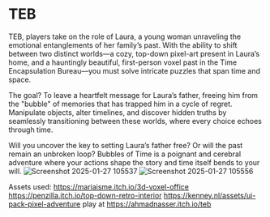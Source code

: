 # TEB
TEB, players take on the role of Laura, a young woman unraveling the emotional entanglements of her family’s past. With the ability to shift between two distinct worlds—a cozy, top-down pixel-art present in Laura’s home, and a hauntingly beautiful, first-person voxel past in the Time Encapsulation Bureau—you must solve intricate puzzles that span time and space.

The goal? To leave a heartfelt message for Laura’s father, freeing him from the "bubble" of memories that has trapped him in a cycle of regret. Manipulate objects, alter timelines, and discover hidden truths by seamlessly transitioning between these worlds, where every choice echoes through time.

Will you uncover the key to setting Laura’s father free? Or will the past remain an unbroken loop? Bubbles of Time is a poignant and cerebral adventure where your actions shape the story and time itself bends to your will.
![Screenshot 2025-01-27 105537](https://github.com/user-attachments/assets/37af2f7d-3d2c-460e-8a59-0f48e8ac0b49)
![Screenshot 2025-01-27 105556](https://github.com/user-attachments/assets/e087fa9c-3f44-4946-a8c1-22cb45030571)


Assets used:
	https://mariaisme.itch.io/3d-voxel-office
	https://penzilla.itch.io/top-down-retro-interior
	https://kenney.nl/assets/ui-pack-pixel-adventure
play at https://ahmadnasser.itch.io/teb
